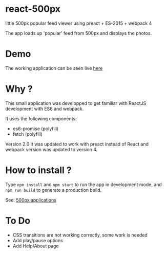 react-500px
===========

little 500px popular feed viewer using preact + ES-2015 + webpack 4

The app loads up 'popular' feed from 500px and displays the photos.

Demo
====

The working application can be seen live [here](http://experiments.warpdesign.fr/react-500px)

Why ?
=====

This small application was developped to get familiar with ReactJS development with ES6 and webpack.

It uses the following components:

* es6-promise (polyfill)
* fetch (polyfill)

Version 2.0 it was updated to work with preact instead of React and webpack version was updated to version 4.

How to install ?
================

Type `npm install` and `npm start` to run the app in development mode, and `npm run build` to generate a production build.

See: [500px applications](http://500px.com/settings/applications?from=developers)

To Do
=====

 * CSS transitions are not working correctly, some work is needed
 * Add play/pause options
 * Add Help/About page
